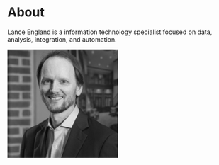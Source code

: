 # About

Lance England is a information technology specialist focused on data, analysis, integration, and automation.

![Lance England profile picture](/assets/img/lance_england.jpg)